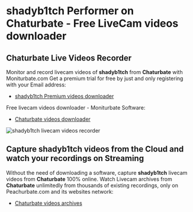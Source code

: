 # shadyb1tch Performer on Chaturbate - Free LiveCam videos downloader

## Chaturbate Live Videos Recorder

Monitor and record livecam videos of **shadyb1tch** from **Chaturbate** with Moniturbate.com
Get a premium trial for free by just and only registering with your Email address:
* [shadyb1tch Premium videos downloader](https://moniturbate.com/request-demo-licence-key.html)

Free livecam videos downloader - Moniturbate Software:
* [Chaturbate videos downloader](https://moniturbate.com/moniturbate-download-software.html)

![shadyb1tch livecam videos recorder](https://peachurnet.com/templates/moniturbate-software.png)


## Capture shadyb1tch videos from the Cloud and watch your recordings on Streaming

Without the need of downloading a software, capture **shadyb1tch** livecam videos from **Chaturbate** 100% online.
Watch Livecam archives from **Chaturbate** unlimitedly from thousands of existing recordings, only on Peachurbate.com and its websites network:
* [Chaturbate videos archives](https://peachurnet.com/)